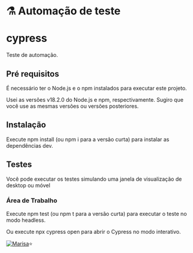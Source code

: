 # ⚗️ Automação de teste

# cypress

Teste de automação.

## Pré requisitos

É necessário ter o Node.js e o npm instalados para executar este projeto.

Usei as versões v18.2.0 do Node.js e npm, respectivamente. Sugiro que você use as mesmas versões ou versões posteriores.

## Instalação

Execute npm install (ou npm i para a versão curta) para instalar as dependências dev.

## Testes

Você pode executar os testes simulando uma janela de visualização de desktop ou móvel

### Área de Trabalho
Execute npm test (ou npm t para a versão curta) para executar o teste no modo headless.

Ou execute npx cypress open para abrir o Cypress no modo interativo.


[![Marisa]()](https://github.com/)⭐